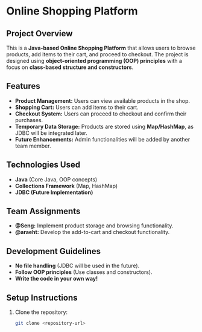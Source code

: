 
# Online Shopping Platform

## Project Overview
This is a **Java-based Online Shopping Platform** that allows users to browse products, add items to their cart, and proceed to checkout. The project is designed using **object-oriented programming (OOP) principles** with a focus on **class-based structure and constructors**.

## Features
- **Product Management:** Users can view available products in the shop.
- **Shopping Cart:** Users can add items to their cart.
- **Checkout System:** Users can proceed to checkout and confirm their purchases.
- **Temporary Data Storage:** Products are stored using **Map/HashMap**, as JDBC will be integrated later.
- **Future Enhancements:** Admin functionalities will be added by another team member.

## Technologies Used
- **Java** (Core Java, OOP concepts)
- **Collections Framework** (Map, HashMap)
- **JDBC (Future Implementation)**

## Team Assignments
- **@Seng:** Implement product storage and browsing functionality.
- **@araeht:** Develop the add-to-cart and checkout functionality.

## Development Guidelines
- **No file handling** (JDBC will be used in the future).
- **Follow OOP principles** (Use classes and constructors).
- **Write the code in your own way!**

## Setup Instructions
1. Clone the repository:
   ```sh
   git clone <repository-url>
